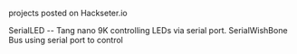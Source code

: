 projects posted on Hackseter.io

SerialLED -- Tang nano 9K controlling LEDs via serial port. 
SerialWishBone Bus using serial port to control 
